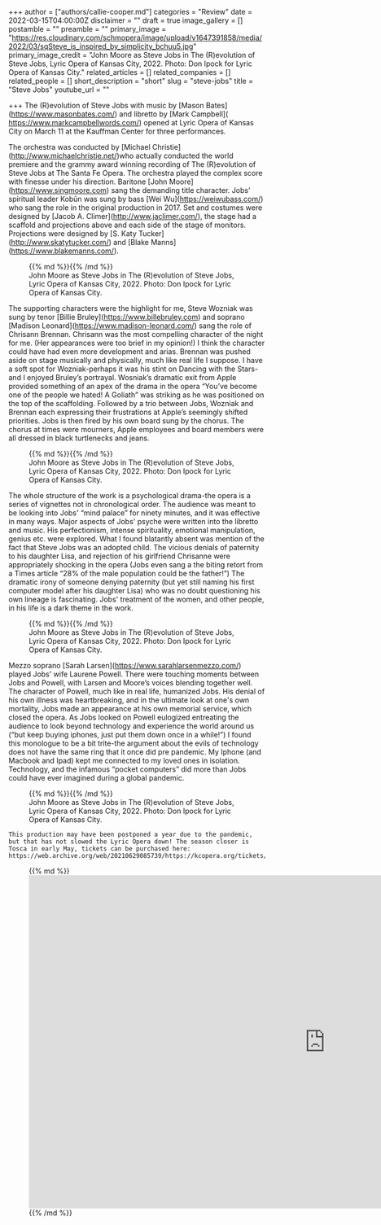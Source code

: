 +++
author = ["authors/callie-cooper.md"]
categories = "Review"
date = 2022-03-15T04:00:00Z
disclaimer = ""
draft = true
image_gallery = []
postamble = ""
preamble = ""
primary_image = "https://res.cloudinary.com/schmopera/image/upload/v1647391858/media/2022/03/sqSteve_is_inspired_by_simplicity_bchuu5.jpg"
primary_image_credit = "John Moore as Steve Jobs in The (R)evolution of Steve Jobs, Lyric Opera of Kansas City, 2022. Photo: Don Ipock for Lyric Opera of Kansas City."
related_articles = []
related_companies = []
related_people = []
short_description = "short"
slug = "steve-jobs"
title = "Steve Jobs"
youtube_url = ""

+++
The (R)evolution of Steve Jobs with music by \[Mason Bates\](https://www.masonbates.com/) and libretto by \[Mark Campbell\](​​https://www.markcampbellwords.com/) opened at Lyric Opera of Kansas City on March 11 at the Kauffman Center for three performances.

The orchestra was conducted by \[Michael Christie\](http://www.michaelchristie.net/)who actually conducted the world premiere and the grammy award winning recording of The (R)evolution of Steve Jobs at The Santa Fe Opera. The orchestra played the complex score with finesse under his direction. Baritone \[John Moore\](https://www.singmoore.com) sang the demanding title character. Jobs’ spiritual leader Kobūn was sung by bass \[Wei Wu\](https://weiwubass.com/) who sang the role in the original production in 2017. Set and costumes were designed by \[Jacob A. Climer\](http://www.jaclimer.com/), the stage had a scaffold and projections above and each side of the stage of monitors. Projections were designed by \[S. Katy Tucker\](http://www.skatytucker.com/) and \[Blake Manns\](https://www.blakemanns.com/).

<figure data-type="image">{{% md %}}{{% /md %}}

<figcaption>John Moore as Steve Jobs in The (R)evolution of Steve Jobs, Lyric Opera of Kansas City, 2022. Photo: Don Ipock for Lyric Opera of Kansas City.</figcaption>  
</figure>

The supporting characters were the highlight for me, Steve Wozniak was sung by tenor \[Billie Bruley\](https://www.billebruley.com) and soprano \[Madison Leonard\](https://www.madison-leonard.com/) sang the role of Chrisann Brennan. Chrisann was the most compelling character of the night for me. (Her appearances were too brief in my opinion!) I think the character could have had even more development and arias. Brennan was pushed aside on stage musically and physically, much like real life I suppose. I have a soft spot for Wozniak-perhaps it was his stint on Dancing with the Stars-and I enjoyed Bruley’s portrayal. Wosniak’s dramatic exit from Apple provided something of an apex of the drama in the opera “You’ve become one of the people we hated! A Goliath” was striking as he was positioned on the top of the scaffolding. Followed by a trio between Jobs, Wozniak and Brennan each expressing their frustrations at Apple’s seemingly shifted priorities. Jobs is then fired by his own board sung by the chorus. The chorus at times were mourners, Apple employees and board members were all dressed in black turtlenecks and jeans.

<figure data-type="image">{{% md %}}{{% /md %}}

<figcaption>John Moore as Steve Jobs in The (R)evolution of Steve Jobs, Lyric Opera of Kansas City, 2022. Photo: Don Ipock for Lyric Opera of Kansas City.</figcaption></figure>

The whole structure of the work is a psychological drama-the opera is a series of vignettes not in chronological order. The audience was meant to be looking into Jobs' “mind palace” for ninety minutes, and it was effective in many ways. Major aspects of Jobs' psyche were written into the libretto and music. His perfectionism, intense spirituality, emotional manipulation, genius etc. were explored. What I found blatantly absent was mention of the fact that Steve Jobs was an adopted child. The vicious denials of paternity to his daughter Lisa, and rejection of his girlfriend Chrisanne were appropriately shocking in the opera (Jobs even sang a the biting retort from a Times article “28% of the male population could be the father!”) The dramatic irony of someone denying paternity (but yet still naming his first computer model after his daughter Lisa) who was no doubt questioning his own lineage is fascinating. Jobs' treatment of the women, and other people, in his life is a dark theme in the work. 

<figure data-type="image">{{% md %}}{{% /md %}}

<figcaption>John Moore as Steve Jobs in The (R)evolution of Steve Jobs, Lyric Opera of Kansas City, 2022. Photo: Don Ipock for Lyric Opera of Kansas City.</figcaption></figure>

Mezzo soprano \[Sarah Larsen\](https://www.sarahlarsenmezzo.com/) played Jobs' wife Laurene Powell. There were touching moments between Jobs and Powell, with Larsen and Moore’s voices blending together well. The character of Powell, much like in real life, humanized Jobs. His denial of his own illness was heartbreaking, and in the ultimate look at one's own mortality, Jobs made an appearance at his own memorial service, which closed the opera. As Jobs looked on Powell eulogized entreating the audience to look beyond technology and experience the world around us (“but keep buying iphones, just put them down once in a while!”) I found this monologue to be a bit trite-the argument about the evils of technology does not have the same ring that it once did pre pandemic. My Iphone (and Macbook and Ipad) kept me connected to my loved ones in isolation. Technology, and the infamous “pocket computers” did more than Jobs could have ever imagined during a global pandemic.

<figure data-type="image">{{% md %}}{{% /md %}}

<figcaption>John Moore as Steve Jobs in The (R)evolution of Steve Jobs, Lyric Opera of Kansas City, 2022. Photo: Don Ipock for Lyric Opera of Kansas City.</figcaption></figure>

	This production may have been postponed a year due to the pandemic, but that has not slowed the Lyric Opera down! The season closer is Tosca in early May, tickets can be purchased here: https://web.archive.org/web/20210629085739/https://kcopera.org/tickets/.

<figure data-type="video">{{% md %}}<iframe width="1164" height="655" src="https://www.youtube.com/embed/mPlAmazgDwc" title="YouTube video player" frameborder="0" allow="accelerometer; autoplay; clipboard-write; encrypted-media; gyroscope; picture-in-picture" allowfullscreen></iframe>{{% /md %}}

</figure>